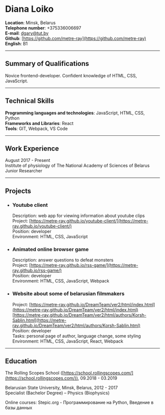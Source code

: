 # Diana Loiko 
**Location**: Minsk, Belarus  
**Telephone number**: +375336006697  
**E-mail**: [dgary@tut.by](dgary@tut.by)  
**Github**: [https://github.com/metre-ray](https://github.com/metre-ray)  
**English**: B1  

________________________________________
## Summary of Qualifications 	
Novice frontend-developer. Confident knowledge of HTML, CSS, JavaScript.  

________________________________________
## Technical Skills
**Programming languages and technologies**: JavaScript, HTML, CSS, Python  
**Frameworks and Libraries**: React  
**Tools**: GIT, Webpack, VS Code  

________________________________________
## Work Experience
August 2017 - Present  
Institute of physiology of The National Academy of Sciences of Belarus  
Junior Researcher  

________________________________________
## Projects
- ### Youtube client  
    Description: web app for viewing information about youtube clips  
    Project: [https://metre-ray.github.io/youtube-client/](https://metre-ray.github.io/youtube-client/)  
    Position: developer  
    Environment: HTML, CSS, JavaScript
- ### Animated online browser game  
    Description: answer questions to defeat monsters  
    Project: [https://metre-ray.github.io/rss-game/](https://metre-ray.github.io/rss-game/)  
    Position: developer  
    Environment: HTML, CSS, JavaScript, Webpack
- ### Website about some of belarusian filmmakers  
    Project: [https://metre-ray.github.io/DreamTeam/ver2/html/index.html](https://metre-ray.github.io/DreamTeam/ver2/html/index.html)  
        [https://metre-ray.github.io/DreamTeam/ver2/html/authors/Korsh-Sablin.html](https://metre-ray.github.io/DreamTeam/ver2/html/authors/Korsh-Sablin.html)  
    Position: developer  
    Tasks: personal page of author, language change, some styling  
    Environment: HTML, CSS, JavaScript, React, Webpack  
    
________________________________________
## Education
The Rolling Scopes School ([https://school.rollingscopes.com/](https://school.rollingscopes.com/)), 09.2018 - 03.2019  

Belarusian State University, Minsk, Belarus, 2012 - 2017  
Specialist (Bachelor Degree) – Physics (Biophysics)  

Online courses:
Stepic.org - Программирование на Python, Введение в базы данных
